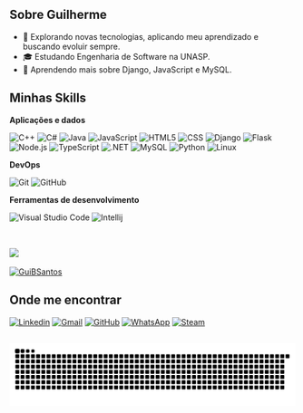 ## Sobre Guilherme

- 🤔 Explorando novas tecnologias, aplicando meu aprendizado e buscando evoluir sempre.
- 🎓 Estudando Engenharia de Software na UNASP.
- 🌱 Aprendendo mais sobre Django, JavaScript e MySQL.

## Minhas Skills

**Aplicações e dados**

![C++](https://img.shields.io/badge/C%2B%2B-00599C?style=for-the-badge&logo=c%2B%2B&logoColor=white)
![C#](https://img.shields.io/badge/C%23-239120?style=for-the-badge&logo=c-sharp&logoColor=white)
![Java](https://img.shields.io/badge/Java-ED8B00?style=for-the-badge&logo=java&logoColor=white)
![JavaScript](https://img.shields.io/badge/JavaScript-F7DF1E?style=for-the-badge&logo=javascript&logoColor=black)
![HTML5](https://img.shields.io/badge/HTML5-E34F26?style=for-the-badge&logo=html5&logoColor=white)
![CSS](https://img.shields.io/badge/CSS-239120?&style=for-the-badge&logo=css3&logoColor=white)
![Django](https://img.shields.io/badge/Django-092E20?style=for-the-badge&logo=django&logoColor=white)
![Flask](https://img.shields.io/badge/Flask-000000?style=for-the-badge&logo=flask&logoColor=white)
![Node.js](https://img.shields.io/badge/Node.js-43853D?style=for-the-badge&logo=node.js&logoColor=white)
![TypeScript](https://img.shields.io/badge/TypeScript-007ACC?style=for-the-badge&logo=typescript&logoColor=white)
![.NET](https://img.shields.io/badge/.NET-5C2D91?style=for-the-badge&logo=.net&logoColor=white)
![MySQL](https://img.shields.io/badge/MySQL-00000F?style=for-the-badge&logo=mysql&logoColor=white)
![Python](https://img.shields.io/badge/Python-14354C?style=for-the-badge&logo=python&logoColor=white)
![Linux](https://img.shields.io/badge/Linux-E34F26?style=for-the-badge&logo=linux&logoColor=black)


**DevOps**

![Git](https://img.shields.io/badge/Git-E34F26?style=for-the-badge&logo=git&logoColor=white)
![GitHub](https://img.shields.io/badge/GitHub-100000?style=for-the-badge&logo=github&logoColor=white)


**Ferramentas de desenvolvimento**

![Visual Studio Code](https://img.shields.io/badge/-Visual%20Studio%20Code-333333?style=for-the-badge&logo=visual-studio-code&logoColor=007ACC)
![Intellij](https://img.shields.io/badge/-Intellij-333333?style=for-the-badge&logo=intellij-idea&logoColor=00000)

##

<br/>

<a href="https://github.com/GuiBSantos" title="Perfil do Guilherme">
  <img height="180em" src="https://github-readme-stats.vercel.app/api?username=GuiBSantos&theme=tokyonight&show_icons=true" />
</a>

[![GuiBSantos](https://github-readme-stats.vercel.app/api/top-langs/?username=GuiBSantos&hide=html&layout=compact&theme=tokyonight)](https://github.com/anuraghazra/github-readme-stats)


## Onde me encontrar

[![Linkedin](https://img.shields.io/badge/LinkedIn-0077B5?style=for-the-badge&logo=linkedin&logoColor=white)](https://www.linkedin.com/in/guilherme-santos-367b04278)
[![Gmail](https://img.shields.io/badge/Gmail-D14836?style=for-the-badge&logo=gmail&logoColor=white)](mailto:guilhermesantos2004b@gmail.com)
[![GitHub](https://img.shields.io/badge/GitHub-100000?style=for-the-badge&logo=github&logoColor=white)](https://github.com/GuiBSantos)
[![WhatsApp](https://img.shields.io/badge/WhatsApp-25D366?style=for-the-badge&logo=whatsapp&logoColor=white)](https://wa.link/ushqpp)
[![Steam](https://img.shields.io/badge/Steam-000000?style=for-the-badge&logo=steam&logoColor=white)](https://steamcommunity.com/id/wearejinx/)

##

![snake gif](https://github.com/GuiBSantos/GuiBSantos/blob/output/github-snake-dark.svg)
